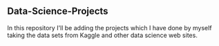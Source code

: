 ## Data-Science-Projects ##       
In this repository I'll be adding the projects which I have done by myself taking the data sets from Kaggle and other data science web sites.                              

